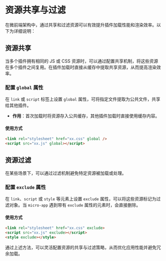 # 资源共享与过滤

在微前端架构中，通过共享和过滤资源可以有效提升插件加载性能和渲染效率。以下为详细说明：

## 资源共享

当多个插件拥有相同的 JS 或 CSS 资源时，可以通过配置共享机制，将这些资源在多个插件之间复用。在插件加载时直接从缓存中提取共享资源，从而提高渲染效率。

### 配置 `global` 属性

在 `link` 或 `script` 标签上设置 `global` 属性，可将指定文件提取为公共文件，共享给其他插件。

- **作用**：首次加载时将资源存入公共缓存，其他插件加载时直接使用缓存内容。

#### 使用方式

```html
<link rel="stylesheet" href="xx.css" global />
<script src="xx.js" global></script>
```

## 资源过滤

在某些场景下，可以通过过滤机制避免特定资源被加载或处理。

### 配置 `exclude` 属性

在 `link`、`script` 或 `style` 等元素上设置 `exclude` 属性，可以将这些资源标记为过滤对象。当 `micro-app` 遇到带有 `exclude` 属性的元素时，会直接删除。

#### 使用方式

```html
<link rel="stylesheet" href="xx.css" exclude>
<script src="xx.js" exclude></script>
<style exclude></style>
```

通过上述方法，可以灵活配置资源的共享与过滤策略，从而优化应用性能并避免冗余加载。


